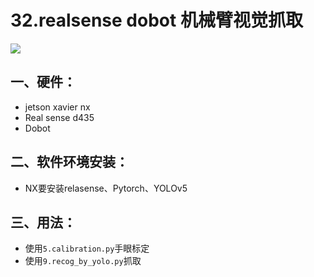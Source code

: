 # 32.realsense dobot 机械臂视觉抓取

![](https://enpei-md.oss-cn-hangzhou.aliyuncs.com/img202306090924832.png?x-oss-process=style/wp)





## 一、硬件：

* jetson xavier nx
* Real sense d435
* Dobot 

## 二、软件环境安装：

* NX要安装relasense、Pytorch、YOLOv5

## 三、用法：

* 使用`5.calibration.py`手眼标定
* 使用`9.recog_by_yolo.py`抓取



